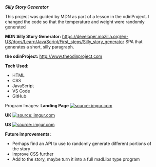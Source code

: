 ***Silly Story Generator***

This project was guided by MDN as part of a lesson in the odinProject. I changed the code so that the temperature and weight were randomly generated

**MDN Silly Story Generator:** https://developer.mozilla.org/en-US/docs/Learn/JavaScript/First_steps/Silly_story_generator
SPA that generates a short, silly paragraph.

**the odinProject:** http://www.theodinproject.com

**Tech Used:** 
* HTML
* CSS
* JavaScript
* VS Code
* GitHub

Program Images:
**Landing Page**
<a href="https://imgur.com/WOOE1Pc"><img src="https://i.imgur.com/WOOE1Pc.png" title="source: imgur.com" /></a>

**UK**
<a href="https://imgur.com/Yc4DIhR"><img src="https://i.imgur.com/Yc4DIhR.png" title="source: imgur.com" /></a>




**US**
<a href="https://imgur.com/0ok7gRN"><img src="https://i.imgur.com/0ok7gRN.png" title="source: imgur.com" /></a>

**Future improvements:**
* Perhaps find an API to use to randomly generate different portions of the story
* Improve CSS further
* Add to the story, maybe turn it into a full madLibs type program